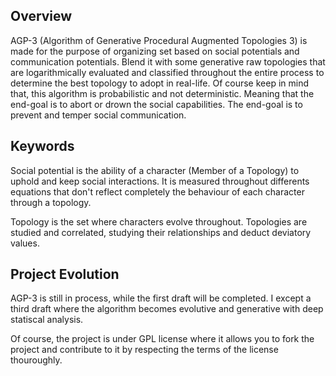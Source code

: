 ## Overview
AGP-3 (Algorithm of Generative Procedural Augmented Topologies 3) is made for the purpose of organizing
set based on social potentials and communication potentials. Blend it with some generative raw topologies
that are logarithmically evaluated and classified throughout the entire process to determine the best
topology to adopt in real-life. Of course keep in mind that, this algorithm is probabilistic and not
deterministic. Meaning that the end-goal is to abort or drown the social capabilities. The end-goal 
is to prevent and temper social communication.

## Keywords 
Social potential is the ability of a character <bold>(Member of a Topology)</bold> to uphold and keep
social interactions. It is measured throughout differents equations that don't reflect completely the behaviour
of each character through a topology. 

Topology is the set where characters evolve throughout. Topologies are studied and correlated, studying 
their relationships and deduct deviatory values.

## Project Evolution 
AGP-3 is still in process, while the first draft will be completed. I except a third draft where the algorithm 
becomes evolutive and generative with deep statiscal analysis.

Of course, the project is under GPL license where it allows you to fork the project and contribute to it by respecting the terms of the license thouroughly.